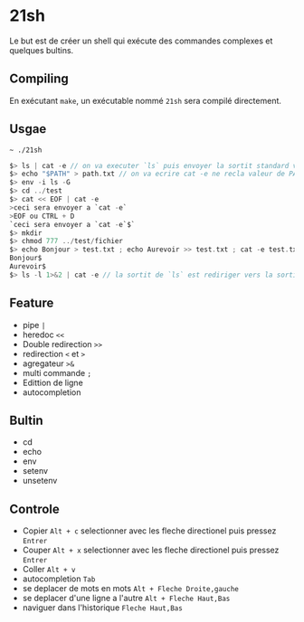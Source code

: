 # 21sh

Le but est de créer un shell qui exécute des commandes complexes et quelques bultins.

## Compiling

En exécutant `make`, un exécutable nommé `21sh` sera compilé directement.

## Usgae

`~ ./21sh`

```c
$> ls | cat -e // on va executer `ls` puis envoyer la sortit standard vers l'entrée stendard de `cat -e`
$> echo "$PATH" > path.txt // on va ecrire cat -e ne recla valeur de PATH dans path.txt
$> env -i ls -G
$> cd ../test
$> cat << EOF | cat -e
>ceci sera envoyer a `cat -e`
>EOF ou CTRL + D
`ceci sera envoyer a `cat -e`$`
$> mkdir
$> chmod 777 ../test/fichier
$> echo Bonjour > test.txt ; echo Aurevoir >> test.txt ; cat -e test.txt
Bonjour$
Aurevoir$
$> ls -l 1>&2 | cat -e // la sortit de `ls` est rediriger vers la sortit d'erreur, le `pipe` lui recupere la sortit stendard qui est vide donc `cat -e` ne recupere aucune entrée
```
## Feature

* pipe `|`
* heredoc `<<`
* Double redirection `>>`
* redirection `<` et `>`
* agregateur  `>&`
* multi commande `;`
* Edittion de ligne 
* autocompletion

## Bultin

* cd
* echo
* env
* setenv
* unsetenv

## Controle

* Copier `Alt + c` selectionner avec les fleche directionel puis pressez `Entrer`
* Couper `Alt + x` selectionner avec les fleche directionel puis pressez `Entrer`
* Coller `Alt + v`
* autocompletion `Tab`
* se deplacer de mots en mots `Alt + Fleche Droite,gauche`
* se deplacer d'une ligne a l'autre `Alt + Fleche Haut,Bas`
* naviguer dans l'historique `Fleche Haut,Bas`
